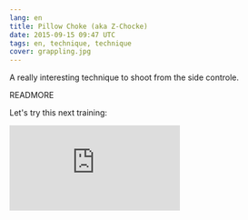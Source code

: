 ```yaml
---
lang: en
title: Pillow Choke (aka Z-Chocke)
date: 2015-09-15 09:47 UTC
tags: en, technique, technique
cover: grappling.jpg
---
```


A really interesting technique to shoot from the side controle. 

READMORE

Let's try this next training: 

<div class="video">
    <iframe src="https://www.youtube.com/embed/nI93Lh8591Q" frameborder="0" allowfullscreen></iframe>
</div>

